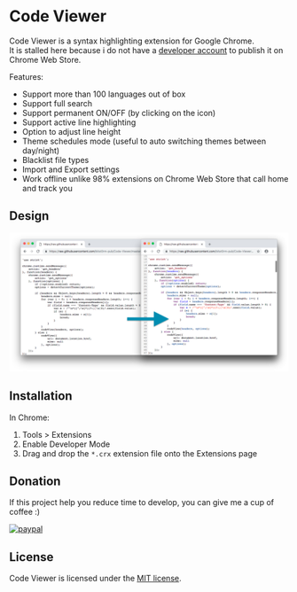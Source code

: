 # Code Viewer

Code Viewer is a syntax highlighting extension for Google Chrome.<br/>
It is stalled here because i do not have a [developer account](https://developer.chrome.com/webstore/publish#pay-the-developer-signup-fee) to publish it on Chrome Web Store.

Features:

- Support more than 100 languages out of box
- Support full search
- Support permanent ON/OFF (by clicking on the icon)
- Support active line highlighting
- Option to adjust line height
- Theme schedules mode (useful to auto switching themes between day/night)
- Blacklist file types
- Import and Export settings
- Work offline unlike 98% extensions on Chrome Web Store that call home and track you


## Design

![Code Viewer](https://raw.githubusercontent.com/bitst0rm-pub/meta/master/code-viewer/screenshot.png)


## Installation

In Chrome:<br/>
1. Tools > Extensions
2. Enable Developer Mode
3. Drag and drop the `*.crx` extension file onto the Extensions page


## Donation

If this project help you reduce time to develop, you can give me a cup of coffee :)

[![paypal](https://img.shields.io/badge/Donate-PayPal-green.svg)](https://www.paypal.com/cgi-bin/webscr?cmd=_s-xclick&hosted_button_id=WMZN4QESLS6GW&source=url)


## License

Code Viewer is licensed under the [MIT license](https://github.com/bitst0rm-pub/Code-Viewer/blob/master/LICENSE).
